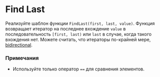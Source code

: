 # Find Last

Реализуйте шаблон функции `FindLast(first, last, value)`. Функция возвращает итератор на последнее вхождение `value` в
последовательность `[first, last)` или `last` в случае, когда такого вхождения нет.
Можете считать, что итераторы по-крайней мере, [bidirectional](https://en.cppreference.com/w/cpp/named_req/BidirectionalIterator).

### Примечания

* Используйте только оператор `==` для сравнения элементов.
